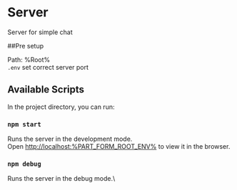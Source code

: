 # Server
Server for simple chat

##Pre setup

Path: %Root%\
`.env` set correct server port

## Available Scripts

In the project directory, you can run:

### `npm start`

Runs the server in the development mode.\
Open [http://localhost:%PART_FORM_ROOT_ENV%](http://localhost:4000) to view it in the browser.

### `npm debug`
Runs the server in the debug mode.\
